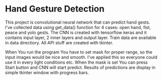 # Hand Gesture Detection
This project is convolutional neural network that can predict hand gests. I've collected data using get_data() function for 4 cases: open hand, fist, peace and yolo gests.
The CNN is created with tensorflow keras and it contains input layer, 2 inner layers and output layer. Train data are available in data directiory.
All API stuff are created with tkinter.

When You run the program You have to set mask for proper range, so the input images would be nice and smooth. I've applied this so everyone could use it in every light conditions etc.
When the mask is set You can press Start button and CNN will start predict. Results of predictions are display in simple tkinter window with progress bars.

